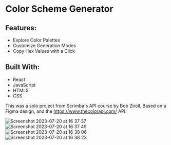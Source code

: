 # Color Scheme Generator


## Features:

- Explore Color Palettes
- Customize Generation Modes
- Copy Hex Values with a Click

## Built With:
- React 
- JavaScript
- HTML5
- CSS

This was a solo project from Scrimba's API course by Bob Ziroll. Based on a Figma design, and the https://www.thecolorapi.com/ API.


![Screenshot 2023-07-20 at 16 37 37](https://github.com/bukke101/color-scheme-generator-React/assets/64977921/65fb3984-193f-4848-bdac-321773e7c6e3)
![Screenshot 2023-07-20 at 16 37 49](https://github.com/bukke101/color-scheme-generator-React/assets/64977921/2eae8033-976c-4b70-a3b3-86f5d19c7327)
![Screenshot 2023-07-20 at 16 38 06](https://github.com/bukke101/color-scheme-generator-React/assets/64977921/74dd97a5-5334-419d-bb59-f081b5601759)
![Screenshot 2023-07-20 at 16 38 23](https://github.com/bukke101/color-scheme-generator-React/assets/64977921/e6c7318a-290c-4506-a462-6065c1a70203)
